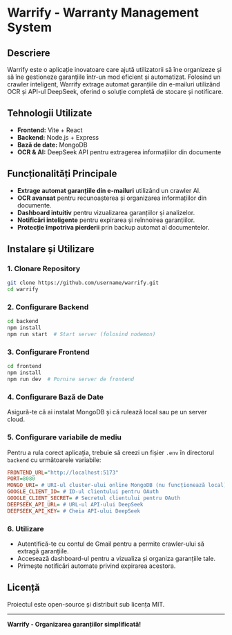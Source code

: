# Warrify - Warranty Management System

## Descriere

Warrify este o aplicație inovatoare care ajută utilizatorii să îne organizeze și să îne gestioneze garanțiile într-un mod eficient și automatizat. Folosind un crawler inteligent, Warrify extrage automat garanțiile din e-mailuri utilizând OCR și API-ul DeepSeek, oferind o soluție completă de stocare și notificare.

## Tehnologii Utilizate

- **Frontend:** Vite + React
- **Backend:** Node.js + Express
- **Bază de date:** MongoDB
- **OCR & AI:** DeepSeek API pentru extragerea informațiilor din documente

## Funcționalități Principale

- **Extrage automat garanțiile din e-mailuri** utilizând un crawler AI.
- **OCR avansat** pentru recunoașterea și organizarea informațiilor din documente.
- **Dashboard intuitiv** pentru vizualizarea garanțiilor și analizelor.
- **Notificări inteligente** pentru expirarea și reînnoirea garanțiilor.
- **Protecție împotriva pierderii** prin backup automat al documentelor.

## Instalare și Utilizare

### 1. Clonare Repository

```bash
git clone https://github.com/username/warrify.git
cd warrify
```

### 2. Configurare Backend

```bash
cd backend
npm install
npm run start  # Start server (folosind nodemon)
```

### 3. Configurare Frontend

```bash
cd frontend
npm install
npm run dev  # Pornire server de frontend
```

### 4. Configurare Bază de Date

Asigură-te că ai instalat MongoDB și că rulează local sau pe un server cloud.

### 5. Configurare variabile de mediu

Pentru a rula corect aplicația, trebuie să creezi un fișier `.env` în directorul `backend` cu următoarele variabile:

```ini
FRONTEND_URL="http://localhost:5173"
PORT=8080
MONGO_URI= # URI-ul cluster-ului online MongoDB (nu funcționează local)
GOOGLE_CLIENT_ID= # ID-ul clientului pentru OAuth
GOOGLE_CLIENT_SECRET= # Secretul clientului pentru OAuth
DEEPSEEK_API_URL= # URL-ul API-ului DeepSeek
DEEPSEEK_API_KEY= # Cheia API-ului DeepSeek
```

### 6. Utilizare

- Autentifică-te cu contul de Gmail pentru a permite crawler-ului să extragă garanțiile.
- Accesează dashboard-ul pentru a vizualiza și organiza garanțiile tale.
- Primește notificări automate privind expirarea acestora.

## Licență

Proiectul este open-source și distribuit sub licența MIT.

---

**Warrify - Organizarea garanțiilor simplificată!**
